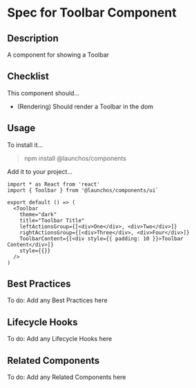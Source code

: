 # Spec for Toolbar Component

## Description

A component for showing a Toolbar

## Checklist

This component should...

- (Rendering) Should render a Toolbar in the dom

## Usage

To install it...

> npm install @launchos/components

Add it to your project...

```
import * as React from 'react'
import { Toolbar } from '@launchos/components/ui`

export default () => (
  <Toolbar
    theme="dark"
    title="Toolbar Title"
    leftActionsGroup={[<div>One</div>, <div>Two</div>]}
    rightActionsGroup={[<div>Three</div>, <div>Four</div>]}
    ToolbarContent={[<div style={{ padding: 10 }}>Toolbar Content</div>]}
    style={{}}
  />
)
```

## Best Practices

To do: Add any Best Practices here

## Lifecycle Hooks

To do: Add any Lifecycle Hooks here

## Related Components

To do: Add any Related Components here
